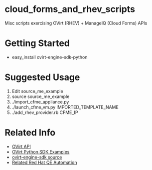 # cloud_forms_and_rhev_scripts
Misc scripts exercising OVirt (RHEV) + ManageIQ (Cloud Forms) APIs


# Getting Started

 - easy_install ovirt-engine-sdk-python

# Suggested Usage

 1) Edit source_me_example
 2) source source_me_example
 3) ./import_cfme_appliance.py
 4) ./launch_cfme_vm.py IMPORTED_TEMPLATE_NAME
 5) ./add_rhev_provider.rb CFME_IP

# Related Info

- [OVirt API](http://www.ovirt.org/Testing/PythonApi)
- [OVirt Python SDK Examples](http://www.ovirt.org/Python-sdk#Examples)
- [ovirt-engine-sdk source](https://github.com/oVirt/ovirt-engine-sdk)
- [Related Red Hat QE Automation](https://github.com/RedHatQE/cfme_tests/blob/master/utils/mgmt_system.py#L870)
